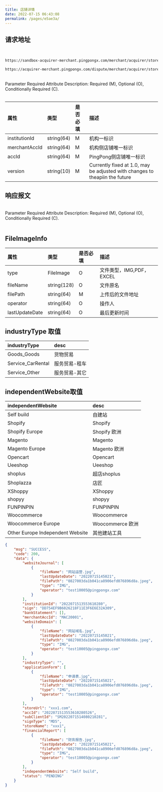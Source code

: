 ```yaml
---
title: 店铺详情
date: 2022-07-15 06:43:08
permalink: /pages/e5ae3a/
---
```



## 请求地址

<br/>
<div>
<code-group>
  <code-block title="沙箱环境" active>

  ```bash
  https://sandbox-acquirer-merchant.pingpongx.com/merchant/acquirer/store/detail
  ```
  </code-block>
  <code-block title="生产环境">

  ```bash
  https://acquirer-merchant.pingpongx.com/dispute/merchant/acquirer/store/detail
  ```
  </code-block>
</code-group>
</div>


<br/>
<el-tag type="danger" effect="dark">Parameter Required Attribute Description: Required (M), Optional (O), Conditionally Required (C).</el-tag>
<br/>
<br/>

|属性| 类型         |是否必填|描述|
|:----|:-----------|:----|:----|
|institutionId| string(64) |M|机构一标识|
|merchantAccId| string(64) |M|机构侧店铺唯一标识|
|accId| string(64) |M|PingPong侧店铺唯一标识|
| version       | string(10) | M    | Currently fixed at 1.0, may be adjusted with changes to theapiin the future                                                                                                                                         |




## 响应报文


<br/>
<el-tag type="danger" effect="dark">Parameter Required Attribute Description: Required (M), Optional (O), Conditionally Required (C).</el-tag>
<br/>
<br/>


<v4-KYB-StoreDetail></v4-KYB-StoreDetail>


##  FileImageInfo

|属性|类型|是否必填|描述|
|:----|:----|:----|:----|
|type|FileImage|O|文件类型，IMG,PDF，EXCEL|
|fileName|string(128)|O|文件原名|
|filePath|string(64)|M|上传后的文件地址|
|operator|string(64)|O|操作人|
|lastUpdateDate|string(64)|O|最后更新时间|



## industryType 取值

|industryType|desc|
|:-----|:-----|
|Goods_Goods| 货物贸易|
|Service_CarRental| 服务贸易-租车|
|Service_Other| 服务贸易-其它|


## independentWebsite取值

|independentWebsite|desc|
|:-----|:-----|
|Self build|自建站|
|Shopify|Shopify|
|Shopify Europe|Shopify 欧洲|
|Magento|Magento|
|Magento Europe|Magento 欧洲|
|Opencart|Opencart|
|Ueeshop|Ueeshop|
|shoplus|超店shoplus|
|Shoplazza|店匠|
|XShoppy|XShoppy|
|shopyy|shopyy|
|FUNPINPIN|FUNPINPIN|
|Woocommerce|Woocommerce|
|Woocommerce Europe|Woocommerce 欧洲|
|Other Europe Independent Website|其他建站工具|


```json
{
    "msg": "SUCCESS",
    "code": 200,
    "data": {
        "websiteJournal": [
            {
                "fileName": "网站运营.jpg",
                "lastUpdateDate": "20220715145021",
                "filePath": "0827003da1b041ca8906efd076896d8a.jpeg",
                "type": "IMG",
                "operator": "test10005@pingpongx.com"
            }
        ],
        "institutionId": "2022071513553610280",
        "sign": "DD754EF9B6026218F11E3F6E6E32A309",
        "bankStatement": [],
        "merchantAccId": "MAC20001",
        "websiteDomain": [
            {
                "fileName": "网站域名.jpg",
                "lastUpdateDate": "20220715145021",
                "filePath": "0827003da1b041ca8906efd076896d8a.jpeg",
                "type": "IMG",
                "operator": "test10005@pingpongx.com"
            }
        ],
        "industryType": "",
        "applicationForm": [
            {
                "fileName": "申请表.jpg",
                "lastUpdateDate": "20220715145021",
                "filePath": "0827003da1b041ca8906efd076896d8a.jpeg",
                "type": "IMG",
                "operator": "test10005@pingpongx.com"
            }
        ],
        "storeUrl": "xxx1.com",
        "accId": "2022071513553610280526",
        "subClientId": "SM2022071514080210281",
        "signType": "MD5",
        "storeName": "xxx1",
        "financialReport": [
            {
                "fileName": "财务报告.jpg",
                "lastUpdateDate": "20220715145021",
                "filePath": "0827003da1b041ca8906efd076896d8a.jpeg",
                "type": "IMG",
                "operator": "test10005@pingpongx.com"
            }
        ],
        "independentWebsite": "Self build",
        "status": "PENDING"
    }
}
```